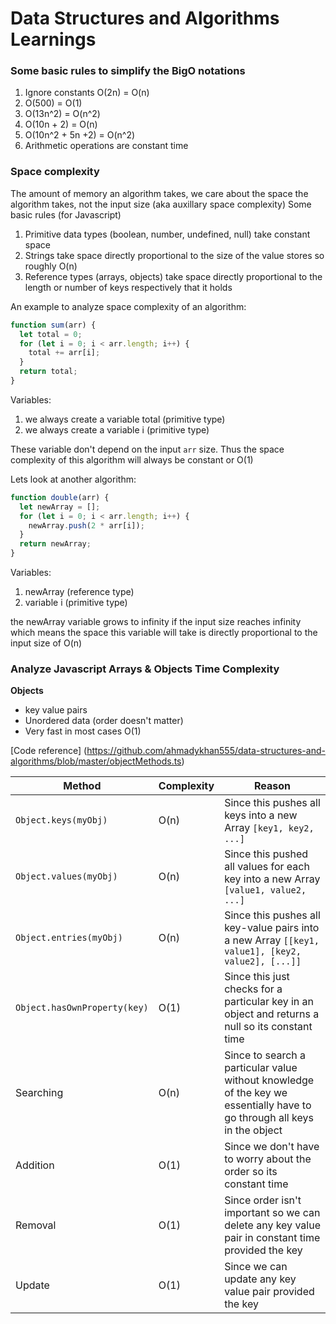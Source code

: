 # Data Structures and Algorithms Learnings

### Some basic rules to simplify the BigO notations

1. Ignore constants O(2n) = O(n)
2. O(500) = O(1)
3. O(13n^2) = O(n^2)
4. O(10n + 2) = O(n)
5. O(10n^2 + 5n +2) = O(n^2)
6. Arithmetic operations are constant time

### Space complexity

The amount of memory an algorithm takes, we care about the space the algorithm takes, not the input size (aka auxillary space complexity)
Some basic rules (for Javascript)

1. Primitive data types (boolean, number, undefined, null) take constant space
2. Strings take space directly proportional to the size of the value stores so roughly O(n)
3. Reference types (arrays, objects) take space directly proportional to the length or number of keys respectively that it holds

An example to analyze space complexity of an algorithm:

```javascript
function sum(arr) {
  let total = 0;
  for (let i = 0; i < arr.length; i++) {
    total += arr[i];
  }
  return total;
}
```

Variables:

1. we always create a variable total (primitive type)
2. we always create a variable i (primitive type)

These variable don't depend on the input `arr` size. Thus the space complexity of this algorithm will always be constant or O(1)

Lets look at another algorithm:

```javascript
function double(arr) {
  let newArray = [];
  for (let i = 0; i < arr.length; i++) {
    newArray.push(2 * arr[i]);
  }
  return newArray;
}
```

Variables:

1. newArray (reference type)
2. variable i (primitive type)

the newArray variable grows to infinity if the input size reaches infinity which means the space this variable will take is directly proportional to the input size of O(n)

### Analyze Javascript Arrays & Objects Time Complexity

**Objects**

- key value pairs
- Unordered data (order doesn't matter)
- Very fast in most cases O(1)

[Code reference] (https://github.com/ahmadykhan555/data-structures-and-algorithms/blob/master/objectMethods.ts)

| Method                       | Complexity | Reason                                                                                                                   |
| ---------------------------- | ---------- | ------------------------------------------------------------------------------------------------------------------------ |
| `Object.keys(myObj)`         | O(n)       | Since this pushes all keys into a new Array `[key1, key2, ...]`                                                          |
| `Object.values(myObj)`       | O(n)       | Since this pushed all values for each key into a new Array `[value1, value2, ...]`                                       |
| `Object.entries(myObj)`      | O(n)       | Since this pushes all key-value pairs into a new Array `[[key1, value1], [key2, value2], [...]]`                         |
| `Object.hasOwnProperty(key)` | O(1)       | Since this just checks for a particular key in an object and returns a null so its constant time                         |
| Searching                    | O(n)       | Since to search a particular value without knowledge of the key we essentially have to go through all keys in the object |
| Addition                     | O(1)       | Since we don't have to worry about the order so its constant time                                                        |
| Removal                      | O(1)       | Since order isn't important so we can delete any key value pair in constant time provided the key                        |
| Update                       | O(1)       | Since we can update any key value pair provided the key                                                                  |
